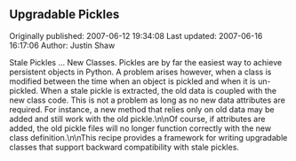 ## Upgradable Pickles 
Originally published: 2007-06-12 19:34:08 
Last updated: 2007-06-16 16:17:06 
Author: Justin Shaw 
 
Stale Pickles ... New Classes.  Pickles are by far the easiest way to achieve persistent objects in Python.  A problem arises however, when a class is modified between the time when an object is pickled and when it is un-pickled.  When a stale pickle is extracted, the old data is coupled with the new class code.  This is not a problem as long as no new data attributes are required.  For instance, a new method that relies only on old data may be added and still work with the old pickle.\n\nOf course, if attributes are added, the old pickle files will no longer function correctly with the new class definition.\n\nThis recipe provides a framework for writing upgradable classes that support backward compatibility with stale pickles.